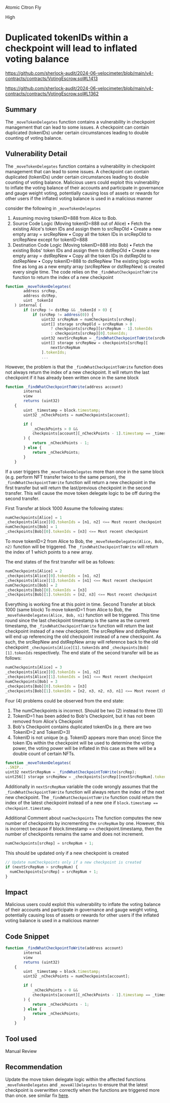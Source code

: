 Atomic Citron Fly

High

# Duplicated tokenIDs within a checkpoint will lead to inflated voting balance

https://github.com/sherlock-audit/2024-06-velocimeter/blob/main/v4-contracts/contracts/VotingEscrow.sol#L1413

https://github.com/sherlock-audit/2024-06-velocimeter/blob/main/v4-contracts/contracts/VotingEscrow.sol#L1362

## Summary
The `_moveTokenDelegates` function contains a vulnerability in checkpoint management that can lead to some issues. A checkpoint can contain duplicated (tokenIDs) under certain circumstances leading to double counting of voting balance.

## Vulnerability Detail
The `_moveTokenDelegates` function contains a vulnerability in checkpoint management that can lead to some issues. A checkpoint can contain duplicated (tokenIDs) under certain circumstances leading to double counting
of voting balance. Malicious users could exploit this vulnerability to inflate the voting balance of their accounts and
participate in governance and gauge weight voting, potentially causing loss of assets or rewards for other users if
the inflated voting balance is used in a malicious manner

consider the following in `_moveTokenDelegates`

1. Assuming moving tokenID=888 from Alice to Bob.
2. Source Code Logic (Moving tokenID=888 out of Alice)
   • Fetch the existing Alice's token IDs and assign them to srcRepOld
   • Create a new empty array = srcRepNew
   • Copy all the token IDs in srcRepOld to srcRepNew except for tokenID=888
3. Destination Code Logic (Moving tokenID=888 into Bob)
   • Fetch the existing Bobs' token IDs and assign them to dstRepOld
   • Create a new empty array = dstRepNew
   • Copy all the token IDs in dstRepOld to dstRepNew
   • Copy tokenID=888 to dstRepNew
   The existing logic works fine as long as a new empty array (srcRepNew or dstRepNew) is created every single
   time. The code relies on the `_findWhatCheckpointToWrite` function to return the index of a new checkpoint

```javascript
function _moveTokenDelegates(
        address srcRep,
        address dstRep,
        uint _tokenId
    ) internal {
        if (srcRep != dstRep && _tokenId > 0) {
            if (srcRep != address(0)) {
                uint32 srcRepNum = numCheckpoints[srcRep];
                uint[] storage srcRepOld = srcRepNum > 0
                    ? checkpoints[srcRep][srcRepNum - 1].tokenIds
                    : checkpoints[srcRep][0].tokenIds;
                uint32 nextSrcRepNum = _findWhatCheckpointToWrite(srcRep);
                uint[] storage srcRepNew = checkpoints[srcRep][
                    nextSrcRepNum
                ].tokenIds;
                ...
```

However, the problem is that the `_findWhatCheckpointToWrite` function does not always return the index of a new
checkpoint. It will return the last checkpoint if it has already been written once in the same block

```javascript
function _findWhatCheckpointToWrite(address account)
        internal
        view
        returns (uint32)
    {
        uint _timestamp = block.timestamp;
        uint32 _nCheckPoints = numCheckpoints[account];

        if (
            _nCheckPoints > 0 &&
            checkpoints[account][_nCheckPoints - 1].timestamp == _timestamp
        ) {
            return _nCheckPoints - 1;
        } else {
            return _nCheckPoints;
        }
    }

```

If a user triggers the `_moveTokenDelegates` more than once in the same block (e.g. perform NFT transfer
twice to the same person), the `_findWhatCheckpointToWrite` function will return a new checkpoint in the first
transfer but will return the last/previous checkpoint in the second transfer. This will cause the move token delegate
logic to be off during the second transfer.

First Transfer at block 1000
Assume the following states:

```javascript
numCheckpoints[Alice] = 1
_checkpoints[Alice][0].tokenIds = [n1, n2] <== Most recent checkpoint
numCheckpoints[Bob] = 1
_checkpoints[Bob][0].tokenIds = [n3] <== Most recent checkpoint
```

To move tokenID=2 from Alice to Bob, the `_moveTokenDelegates(Alice, Bob, n2)` function will be triggered.
The `_findWhatCheckpointToWrite` will return the index of 1 which points to a new array.

The end states of the first transfer will be as follows:

```javascript
numCheckpoints[Alice] = 2
_checkpoints[Alice][0].tokenIds = [n1, n2]
_checkpoints[Alice][1].tokenIds = [n1] <== Most recent checkpoint
numCheckpoints[Bob] = 2
_checkpoints[Bob][0].tokenIds = [n3]
_checkpoints[Bob][1].tokenIds = [n2, n3] <== Most recent checkpoint
```

Everything is working fine at this point in time.
Second Transfer at block 1000 (same block)
To move tokenID=1 from Alice to Bob, the `_moveTokenDelegates(Alice, Bob, n1)` function will be triggered.
This time round since the last checkpoint timestamp is the same as the current timestamp, the `_findWhatCheckpointToWrite`
function will return the last checkpoint instead of a new checkpoint.
The srcRepNew and dstRepNew will end up referencing the old checkpoint instead of a new checkpoint. As such,
the srcRepNew and dstRepNew array will reference back to the old checkpoint `_checkpoints[Alice][1].tokenIds`
and `_checkpoints[Bob][1].tokenIds` respectively.
The end state of the second transfer will be as follows:

```javascript
numCheckpoints[Alice] = 3
_checkpoints[Alice][0].tokenIds = [n1, n2]
_checkpoints[Alice][1].tokenIds = [n1] <== Most recent checkpoint
numCheckpoints[Bob] = 3
_checkpoints[Bob][0].tokenIds = [n3]
_checkpoints[Bob][1].tokenIds = [n2, n3, n2, n3, n1] <== Most recent checkpoint
```

Four (4) problems could be observed from the end state:

1. The numCheckpoints is incorrect. Should be two (2) instead to three (3)
2. TokenID=1 has been added to Bob's Checkpoint, but it has not been removed from Alice's Checkpoint
3. Bob's Checkpoint contains duplicated tokenIDs (e.g. there are two TokenID=2 and TokenID=3)
4. TokenID is not unique (e.g. TokenID appears more than once)
   Since the token IDs within the checkpoint will be used to determine the voting power, the voting power will be
   inflated in this case as there will be a double count of certain NFTs.

```javascript
function _moveTokenDelegates(
..SNIP..
uint32 nextSrcRepNum = _findWhatCheckpointToWrite(srcRep);
uint256[] storage srcRepNew = _checkpoints[srcRep][nextSrcRepNum].tokenIds;
```

Additionally in `nextSrcRepNum` variable the code wrongly assumes that the `_findWhatCheckpointToWrite` function will always return
the index of the next new checkpoint. The `_findWhatCheckpointToWrite` function could return the index of the latest
checkpoint instead of a new one if `block.timestamp == checkpoint.timestamp`.

Additional Comment about `numCheckpoints`
The function computes the new number of checkpoints by incrementing the `srcRepNum` by one.
However, this is incorrect because if block.timestamp == checkpoint.timestamp, then the number of checkpoints
remains the same and does not increment.

```javascript
numCheckpoints[srcRep] = srcRepNum + 1;
```

This should be updated only if a new checkpoint is created

```javascript
// Update numCheckpoints only if a new checkpoint is created
if (nextSrcRepNum > srcRepNum) {
  numCheckpoints[srcRep] = srcRepNum + 1;
}
```

## Impact
Malicious users could exploit this vulnerability to inflate the voting balance of their accounts and
participate in governance and gauge weight voting, potentially causing loss of assets or rewards for other users if
the inflated voting balance is used in a malicious manner

## Code Snippet
```javascript
function _findWhatCheckpointToWrite(address account)
        internal
        view
        returns (uint32)
    {
        uint _timestamp = block.timestamp;
        uint32 _nCheckPoints = numCheckpoints[account];

        if (
            _nCheckPoints > 0 &&
            checkpoints[account][_nCheckPoints - 1].timestamp == _timestamp
        ) {
            return _nCheckPoints - 1;
        } else {
            return _nCheckPoints;
        }
    }

```

## Tool used

Manual Review

## Recommendation
Update the move token delegate logic within the affected functions `_moveTokenDelegates`
and `_moveAllDelegates` to ensure that the latest checkpoint is overwritten correctly
when the functions are triggered more than once. see similar fix [here](https://github.com/velodrome-finance/contracts/commit/a670bfb62c69fe38ac918b734a03b68a5505f8a2).

